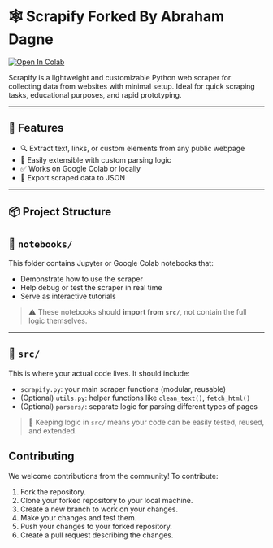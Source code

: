 # 🕸️ Scrapify Forked By Abraham Dagne


[![Open In Colab](https://colab.research.google.com/assets/colab-badge.svg)](https://colab.research.google.com/github/YonaniCodes/Scrapify/blob/main/notebooks/scrapify-demo.ipynb)

Scrapify is a lightweight and customizable Python web scraper for collecting data from websites with minimal setup. Ideal for quick scraping tasks, educational purposes, and rapid prototyping.

---

## 🚀 Features

- 🔍 Extract text, links, or custom elements from any public webpage
- 🧩 Easily extensible with custom parsing logic
- ✅ Works on Google Colab or locally
- 💾 Export scraped data to JSON

---

## 📦 Project Structure

## 📁 `notebooks/`

This folder contains Jupyter or Google Colab notebooks that:

- Demonstrate how to use the scraper
- Help debug or test the scraper in real time
- Serve as interactive tutorials

> ⚠️ These notebooks should **import from `src/`**, not contain the full logic themselves.

---

## 📁 `src/`

This is where your actual code lives. It should include:

- `scrapify.py`: your main scraper functions (modular, reusable)
- (Optional) `utils.py`: helper functions like `clean_text()`, `fetch_html()`
- (Optional) `parsers/`: separate logic for parsing different types of pages

> 🎯 Keeping logic in `src/` means your code can be easily tested, reused, and extended.

## Contributing

We welcome contributions from the community! To contribute:

1. Fork the repository.
2. Clone your forked repository to your local machine.
3. Create a new branch to work on your changes.
4. Make your changes and test them.
5. Push your changes to your forked repository.
6. Create a pull request describing the changes.
